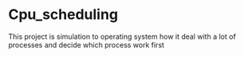 # Cpu_scheduling
This project is simulation to operating system how it deal with a lot of processes and decide which process work first
